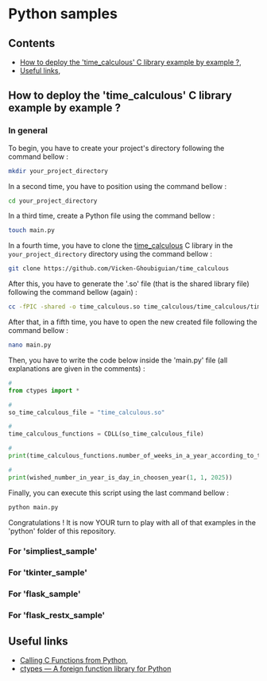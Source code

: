 # Python samples

## Contents

* [How to deploy the 'time_calculous' C library example by example ?](#how_to_deploy_example_by_example),
* [Useful links](#useful_links),

<a name="how_to_deploy_example_by_example"></a>
## How to deploy the 'time_calculous' C library example by example ?

<a name="in_general"></a>
### In general

To begin, you have to create your project's directory following the command bellow :

```bash
mkdir your_project_directory
```

In a second time, you have to position using the command bellow :

```bash
cd your_project_directory
```

In a third time, create a Python file using the command bellow :

```bash
touch main.py
```

In a fourth time, you have to clone the [time_calculous](https://github.com/Vicken-Ghoubiguian/time_calculous) C library in the `your_project_directory` directory using the command bellow :

```bash
git clone https://github.com/Vicken-Ghoubiguian/time_calculous
```

After this, you have to generate the '.so' file (that is the shared library file) following the command bellow (again) :

```bash
cc -fPIC -shared -o time_calculous.so time_calculous/time_calculous/time_calculous.c
```

After that, in a fifth time, you have to open the new created file following the command bellow :

```bash
nano main.py
```

Then, you have to write the code below inside the 'main.py' file (all explanations are given in the comments) :

```python
#
from ctypes import *

#
so_time_calculous_file = "time_calculous.so"

#
time_calculous_functions = CDLL(so_time_calculous_file)

#
print(time_calculous_functions.number_of_weeks_in_a_year_according_to_the_iso_norm(2025))

#
print(wished_number_in_year_is_day_in_choosen_year(1, 1, 2025))
```

Finally, you can execute this script using the last command bellow :

```bash
python main.py
```

Congratulations ! It is now YOUR turn to play with all of that examples in the 'python' folder of this repository.

<a name="for_simpliest"></a>
### For 'simpliest_sample'

<a name="for_tkinter"></a>
### For 'tkinter_sample'

<a name="for_flask"></a>
### For 'flask_sample'

<a name="for_flask_restx"></a>
### For 'flask_restx_sample'

<a name="useful_links"></a>
## Useful links

* [Calling C Functions from Python](https://www.digitalocean.com/community/tutorials/calling-c-functions-from-python),
* [ctypes — A foreign function library for Python](https://docs.python.org/3/library/ctypes.html)
